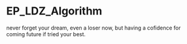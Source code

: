 # EP_LDZ_Algorithm
never forget your dream, even a loser now, but having a cofidence for coming future if tried your best.
